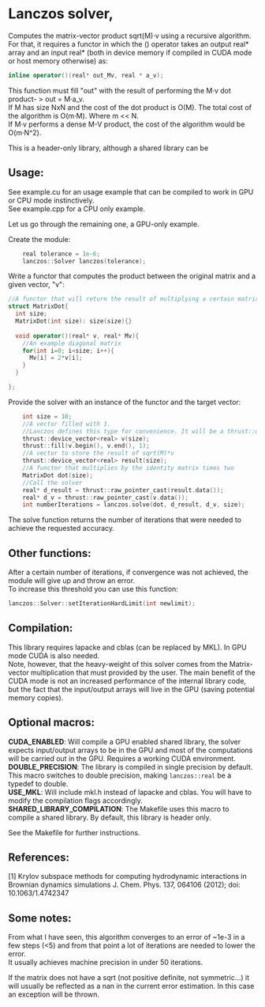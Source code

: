 # Lanczos solver,
  Computes the matrix-vector product sqrt(M)·v using a recursive algorithm.  
  For that, it requires a functor in which the () operator takes an output real* array and an input real* (both in device memory if compiled in CUDA mode or host memory otherwise) as:  
  ```c++ 
  inline operator()(real* out_Mv, real * a_v);
  ```  
  This function must fill "out" with the result of performing the M·v dot product- > out = M·a_v.  
  If M has size NxN and the cost of the dot product is O(M). The total cost of the algorithm is O(m·M). Where m << N.  
  If M·v performs a dense M-V product, the cost of the algorithm would be O(m·N^2).  

This is a header-only library, although a shared library can be 

## Usage:  

See example.cu for an usage example that can be compiled to work in GPU or CPU mode instinctively.  
See example.cpp for a CPU only example.  

Let us go through the remaining one, a GPU-only example.  

Create the module:
```c++
	real tolerance = 1e-6;
    lanczos::Solver lanczos(tolerance);
```
Write a functor that computes the product between the original matrix and a given vector, "v":
```c++
//A functor that will return the result of multiplying a certain matrix times a given vector
struct MatrixDot{
  int size;
  MatrixDot(int size): size(size){}
  
  void operator()(real* v, real* Mv){
    //An example diagonal matrix
    for(int i=0; i<size; i++){
      Mv[i] = 2*v[i];
    }
  }

};

```

Provide the solver with an instance of the functor and the target vector:  

```c++
    int size = 10;
    //A vector filled with 1.
    //Lanczos defines this type for convenience. It will be a thrust::device_vector if CUDA_ENABLED is defined and an std::vector otherwise
    thrust::device_vector<real> v(size);
    thrust::fill(v.begin(), v.end(), 1);
    //A vector to store the result of sqrt(M)*v
    thrust::device_vector<real> result(size);
    //A functor that multiplies by the identity matrix times two
    MatrixDot dot(size);
    //Call the solver
    real* d_result = thrust::raw_pointer_cast(result.data());
    real* d_v = thrust::raw_pointer_cast(v.data());
    int numberIterations = lanczos.solve(dot, d_result, d_v, size);
```
The solve function returns the number of iterations that were needed to achieve the requested accuracy.

## Other functions:  

After a certain number of iterations, if convergence was not achieved, the module will give up and throw an error.  
To increase this threshold you can use this function:  
```c++
lanczos::Solver::setIterationHardLimit(int newlimit);
```
## Compilation:  
This library requires lapacke and cblas (can be replaced by MKL). In GPU mode CUDA is also needed.  
Note, however, that the heavy-weight of this solver comes from the Matrix-vector multiplication that must provided by the user. The main benefit of the CUDA mode is not an increased performance of the internal library code, but the fact that the input/output arrays will live in the GPU (saving potential memory copies).  
## Optional macros:  

**CUDA_ENABLED**: Will compile a GPU enabled shared library, the solver expects input/output arrays to be in the GPU and most of the computations will be carried out in the GPU. Requires a working CUDA environment.  
**DOUBLE_PRECISION**: The library is compiled in single precision by default. This macro switches to double precision, making ```lanczos::real``` be a typedef to double.  
**USE_MKL**: Will include mkl.h instead of lapacke and cblas. You will have to modify the compilation flags accordingly.  
**SHARED_LIBRARY_COMPILATION**: The Makefile uses this macro to compile a shared library. By default, this library is header only.  

See the Makefile for further instructions.  

## References:  

  [1] Krylov subspace methods for computing hydrodynamic interactions in Brownian dynamics simulations  J. Chem. Phys. 137, 064106 (2012); doi: 10.1063/1.4742347  
  
## Some notes:  

  From what I have seen, this algorithm converges to an error of ~1e-3 in a few steps (<5) and from that point a lot of iterations are needed to lower the error.  
  It usually achieves machine precision in under 50 iterations.  

  If the matrix does not have a sqrt (not positive definite, not symmetric...) it will usually be reflected as a nan in the current error estimation. In this case an exception will be thrown.  
